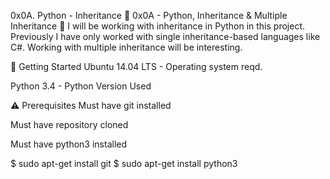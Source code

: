 0x0A. Python - Inheritance
🐚 0x0A - Python, Inheritance & Multiple Inheritance 🐚
I will be working with inheritance in Python in this project. Previously I have only worked with single inheritance-based languages like C#. Working with multiple inheritance will be interesting.

🏃 Getting Started
Ubuntu 14.04 LTS - Operating system reqd.

Python 3.4 - Python Version Used

⚠️ Prerequisites
Must have git installed

Must have repository cloned

Must have python3 installed

$ sudo apt-get install git
$ sudo apt-get install python3
